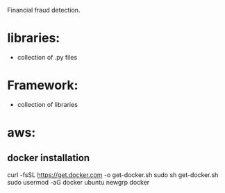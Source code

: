 Financial fraud detection.

# libraries:
- collection of .py files

# Framework:
 - collection of libraries

# aws:

## docker installation

curl -fsSL https://get.docker.com -o get-docker.sh
sudo sh get-docker.sh
sudo usermod -aG docker ubuntu
newgrp docker
